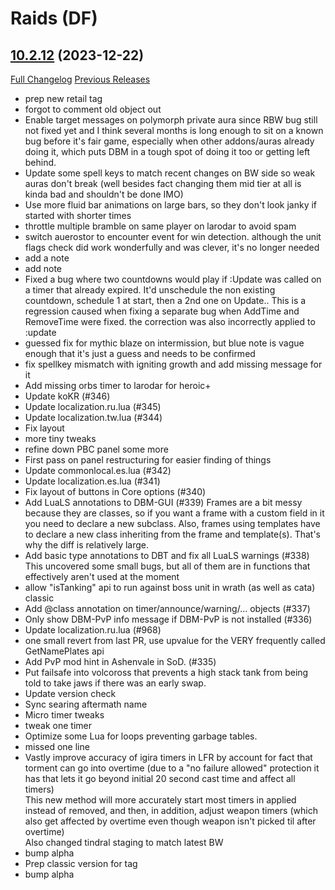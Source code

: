 # <DBM Mod> Raids (DF)

## [10.2.12](https://github.com/DeadlyBossMods/DBM-Retail/tree/10.2.12) (2023-12-22)
[Full Changelog](https://github.com/DeadlyBossMods/DBM-Retail/compare/10.2.11...10.2.12) [Previous Releases](https://github.com/DeadlyBossMods/DBM-Retail/releases)

- prep new retail tag  
- forgot to comment old object out  
- Enable target messages on polymorph private aura since RBW bug still not fixed yet and I think several months is long enough to sit on a known bug before it's fair game, especially when other addons/auras already doing it, which puts DBM in a tough spot of doing it too or getting left behind.  
- Update some spell keys to match recent changes on BW side so weak auras don't break (well besides fact changing them mid tier at all is kinda bad and shouldn't be done IMO)  
- Use more fluid bar animations on large bars, so they don't look janky if started with shorter times  
- throttle multiple bramble on same player on larodar to avoid spam  
- switch auerostor to encounter event for win detection. although the unit flags check did work wonderfully and was clever, it's no longer needed  
- add a note  
- add note  
- Fixed a bug where two countdowns would play if :Update was called on a timer that already expired. It'd unschedule the non existing countdown, schedule 1 at start, then a 2nd one on Update.. This is a regression caused when fixing a separate bug when AddTime and RemoveTime were fixed. the correction was also incorrectly applied to :update  
- guessed fix for mythic blaze on intermission, but blue note is vague enough that it's just a guess and needs to be confirmed  
- fix spellkey mismatch with igniting growth and add missing message for it  
- Add missing orbs timer to larodar for heroic+  
- Update koKR (#346)  
- Update localization.ru.lua (#345)  
- Update localization.tw.lua (#344)  
- Fix layout  
- more tiny tweaks  
- refine down PBC panel some more  
- First pass on panel restructuring for easier finding of things  
- Update commonlocal.es.lua (#342)  
- Update localization.es.lua (#341)  
- Fix layout of buttons in Core options (#340)  
- Add LuaLS annotations to DBM-GUI (#339) Frames are a bit messy because they are classes, so if you want a frame with a custom field in it you need to declare a new subclass. Also, frames using templates have to declare a new class inheriting from the frame and template(s). That's why the diff is relatively large.  
- Add basic type annotations to DBT and fix all LuaLS warnings (#338) This uncovered some small bugs, but all of them are in functions that effectively aren't used at the moment  
- allow \"isTanking\" api to run against boss unit in wrath (as well as cata) classic  
- Add @class annotation on timer/announce/warning/... objects (#337)  
- Only show DBM-PvP info message if DBM-PvP is not installed (#336)  
- Update localization.ru.lua (#968)  
- one small revert from last PR, use upvalue for the VERY frequently called GetNamePlates api  
- Add PvP mod hint in Ashenvale in SoD. (#335)  
- Put failsafe into volcoross that prevents a high stack tank from being told to take jaws if there was an early swap.  
- Update version check  
- Sync searing aftermath name  
- Micro timer tweaks  
- tweak one timer  
- Optimize some Lua for loops preventing garbage tables.  
- missed one line  
- Vastly improve accuracy of igira timers in LFR by account for fact that torment can go into overtime (due to a "no failure allowed" protection it has that lets it go beyond initial 20 second cast time and affect all timers)  
    This new method will more accurately start most timers in applied instead of removed, and then, in addition, adjust weapon timers (which also get affected by overtime even though weapon isn't picked til after overtime)  
    Also changed tindral staging to match latest BW  
- bump alpha  
- Prep classic version for tag  
- bump alpha  
